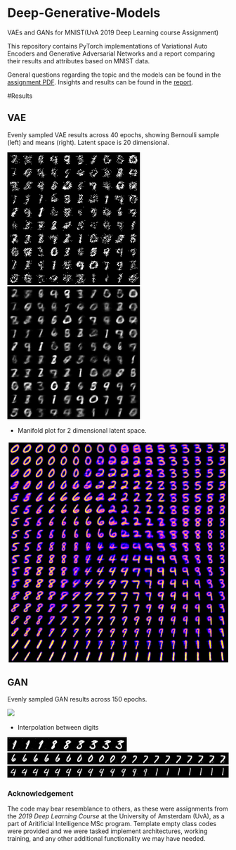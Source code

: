 # Deep-Generative-Models
VAEs and GANs for MNIST(UvA 2019 Deep Learning course Assignment)

This repository contains PyTorch implementations of Variational Auto Encoders and Generative Adversarial Networks and a report comparing their results and attributes based on MNIST data.

General questions regarding the topic and the models can be found in the [assignment PDF](_assignment_questions.pdf). Insights and results can be found in the [report](_report_answers.pdf).

#Results

## VAE

Evenly sampled VAE results across 40 epochs, showing Bernoulli sample (left) and means (right). Latent space is 20 dimensional.


![](vae/results/vae_samples.gif) ![](vae/results/vae_means.gif)

- Manifold plot for 2 dimensional latent space.

![](vae/results/z=2/0_manifold.png)

## GAN

Evenly sampled GAN results across 150 epochs.

![](gan/results/gan.gif)

- Interpolation between digits

![](gan/results/interpolated.png)
![](gan/results/interpolated_2.png)
![](gan/results/interpolated_3.png)

### Acknowledgement

The code may bear resemblance to others, as these were assignments from the *2019 Deep Learning Course* at the University of Amsterdam (UvA), as a part of Aritificial Intelligence MSc program.
Template empty class codes were provided and we were tasked implement architectures, working training, and any other additional functionality we may have needed.
